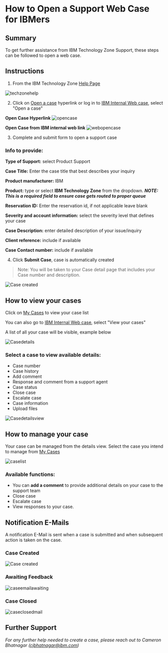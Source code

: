 # How to Open a Support Web Case for IBMers

## Summary

To get further assistance from IBM Technology Zone Support, these steps can be followed to open a web case.

## Instructions

1) From the IBM Technology Zone [Help Page](https://techzone.ibm.com/help)

![techzonehelp](Images/techzonehelp.png)

2) Click on [Open a case](https://ibmsf.force.com/ibminternalproducts/s/createrecord/NewCase?language=en_US) hyperlink or log in to [IBM Internal Web case](https://ibmsf.force.com/ibminternalproducts/s/), select "Open a case" 

**Open Case Hyperlink** ![opencase](Images/opencase.png) 

**Open Case from IBM internal web link** ![webopencase](Images/webopencase.png)


3) Complete and submit form to open a support case

### Info to provide:

**Type of Support:** select Product Support
   
**Case Title:** Enter the case title that best describes your inquiry
   
**Product manufacturer:** IBM
   
**Product:** type or select **IBM Technology Zone** from the dropdown. _**NOTE: This is a required field to ensure case gets routed to proper queue**_
   
**Reservation ID:** Enter the reservation id, if not applicable leave blank
   
**Severity and account information:** select the severity level that defines your case
   
**Case Description:** enter detailed description of your issue/inquiry
   
**Client reference:** include if available 
   
**Case Contact number:** include if available
   
4) Click **Submit Case**, case is automatically created

>Note: You will be taken to your Case detail page that includes your Case number and description.

![Case created](Images/Casecreated.png)

## How to view your cases

Click on [My Cases](https://ibmsf.force.com/ibminternalproducts/s/my-cases) to view your case list 

You can also go to [IBM Internal Web case](https://ibmsf.force.com/ibminternalproducts/s/), select "View your cases" 

A list of all your case will be visible, example below

![Casedetails](Images/Casedetails.png)

### Select a case to view available details:

- Case number
- Case history
- Add comment
- Response and comment from a support agent
- Case status
- Close case
- Escalate case
- Case information
- Upload files

![Casedetailsview](Images/Casedetailsview.png)

## How to manage your case

Your case can be managed from the details view. Select the case you intend to manage from [My Cases](https://ibmsf.force.com/ibminternalproducts/s/my-cases)

![caselist](Images/caselist.png)
 
### Available functions:

- You can **add a comment** to provide additional details on your case to the support team 
- Close case
- Escalate case
- View responses to your case. 

## Notification E-Mails 

A notification E-Mail is sent when a case is submitted and when subsequent action is taken on the case.

### Case Created
![Case created](Images/Casecreated.png)

### Awaiting Feedback
![caseemailawaiting](Images/caseemailawaiting.png)

### Case Closed
![caseclosedmail](Images/caseclosedmail.png)

## Further Support

*For any further help needed to create a case, please reach out to Cameron Bhatnagar (cjbhatnagar@ibm.com)*
